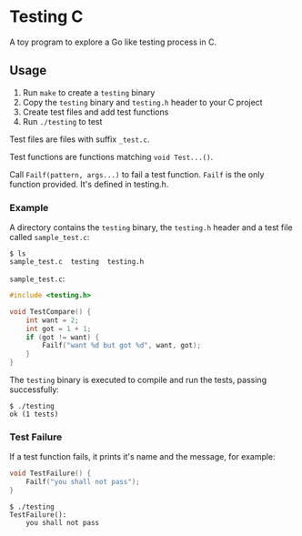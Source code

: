 # Testing C

A toy program to explore a Go like testing process in C.

## Usage

1. Run `make` to create a `testing` binary
2. Copy the `testing` binary and `testing.h` header to your C project
3. Create test files and add test functions
4. Run `./testing` to test

Test files are files with suffix `_test.c`.

Test functions are functions matching `void Test...()`.

Call `Failf(pattern, args...)` to fail a test function. `Failf` is the only function provided. It's defined in testing.h.

### Example

A directory contains the `testing` binary, the `testing.h` header and a test file called `sample_test.c`:

```
$ ls
sample_test.c  testing  testing.h
```

`sample_test.c`:

```c
#include <testing.h>

void TestCompare() {
	int want = 2;
	int got = 1 + 1;
	if (got != want) {
		Failf("want %d but got %d", want, got);
	}
}
```

The `testing` binary is executed to compile and run the tests, passing successfully:

```
$ ./testing
ok (1 tests)
```

### Test Failure

If a test function fails, it prints it's name and the message, for example:

```c
void TestFailure() {
    Failf("you shall not pass");
}
```

```
$ ./testing
TestFailure():
	you shall not pass
```

